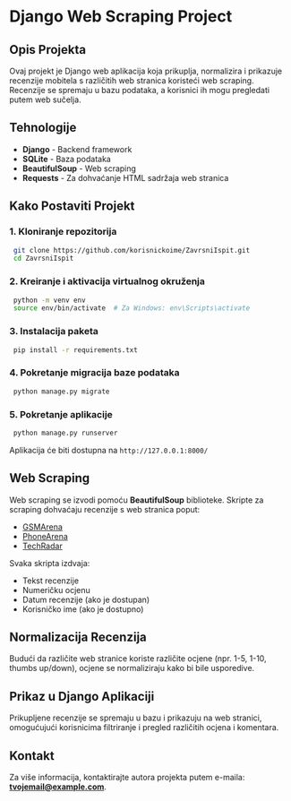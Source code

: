 # Django Web Scraping Project

## Opis Projekta
Ovaj projekt je Django web aplikacija koja prikuplja, normalizira i prikazuje recenzije mobitela s različitih web stranica koristeći web scraping. Recenzije se spremaju u bazu podataka, a korisnici ih mogu pregledati putem web sučelja.

## Tehnologije
- **Django** - Backend framework
- **SQLite** - Baza podataka
- **BeautifulSoup** - Web scraping
- **Requests** - Za dohvaćanje HTML sadržaja web stranica

## Kako Postaviti Projekt
### 1. Kloniranje repozitorija
```sh
 git clone https://github.com/korisnickoime/ZavrsniIspit.git
 cd ZavrsniIspit
```
### 2. Kreiranje i aktivacija virtualnog okruženja
```sh
 python -m venv env
 source env/bin/activate  # Za Windows: env\Scripts\activate
```
### 3. Instalacija paketa
```sh
 pip install -r requirements.txt
```
### 4. Pokretanje migracija baze podataka
```sh
 python manage.py migrate
```
### 5. Pokretanje aplikacije
```sh
 python manage.py runserver
```
Aplikacija će biti dostupna na `http://127.0.0.1:8000/`

## Web Scraping
Web scraping se izvodi pomoću **BeautifulSoup** biblioteke. Skripte za scraping dohvaćaju recenzije s web stranica poput:
- [GSMArena](https://www.gsmarena.com/)
- [PhoneArena](https://www.phonearena.com/)
- [TechRadar](https://www.techradar.com/)

Svaka skripta izdvaja:
- Tekst recenzije
- Numeričku ocjenu
- Datum recenzije (ako je dostupan)
- Korisničko ime (ako je dostupno)

## Normalizacija Recenzija
Budući da različite web stranice koriste različite ocjene (npr. 1-5, 1-10, thumbs up/down), ocjene se normaliziraju kako bi bile usporedive.

## Prikaz u Django Aplikaciji
Prikupljene recenzije se spremaju u bazu i prikazuju na web stranici, omogućujući korisnicima filtriranje i pregled različitih ocjena i komentara.

## Kontakt
Za više informacija, kontaktirajte autora projekta putem e-maila: **tvojemail@example.com**.

